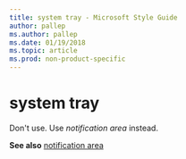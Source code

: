 ```yaml
---
title: system tray - Microsoft Style Guide
author: pallep
ms.author: pallep
ms.date: 01/19/2018
ms.topic: article
ms.prod: non-product-specific
---
```


# system tray

Don't use. Use *notification area* instead.

**See also** [notification area](~/a-z-word-list-term-collections/n/notification-area.md)
